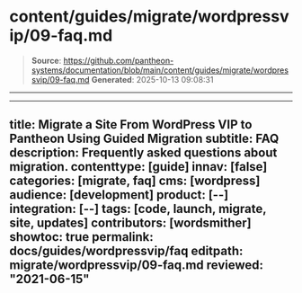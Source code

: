 # content/guides/migrate/wordpressvip/09-faq.md

> **Source**: https://github.com/pantheon-systems/documentation/blob/main/content/guides/migrate/wordpressvip/09-faq.md
> **Generated**: 2025-10-13 09:08:31

---

---
title: Migrate a Site From WordPress VIP to Pantheon Using Guided Migration
subtitle: FAQ
description: Frequently asked questions about migration.
contenttype: [guide]
innav: [false]
categories: [migrate, faq]
cms: [wordpress]
audience: [development]
product: [--]
integration: [--]
tags: [code, launch, migrate, site, updates]
contributors: [wordsmither]
showtoc: true
permalink: docs/guides/wordpressvip/faq
editpath: migrate/wordpressvip/09-faq.md
reviewed: "2021-06-15"
---

<Partial file="migrate/faq-general.md" />
<Partial file="migrate/faq-wordpress.md" />
